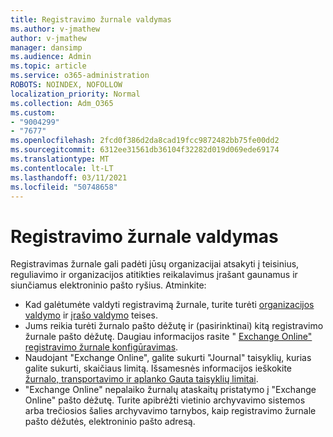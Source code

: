 ```yaml
---
title: Registravimo žurnale valdymas
ms.author: v-jmathew
author: v-jmathew
manager: dansimp
ms.audience: Admin
ms.topic: article
ms.service: o365-administration
ROBOTS: NOINDEX, NOFOLLOW
localization_priority: Normal
ms.collection: Adm_O365
ms.custom:
- "9004299"
- "7677"
ms.openlocfilehash: 2fcd0f386d2da8cad19fcc9872482bb75fe00dd2
ms.sourcegitcommit: 6312ee31561db36104f32282d019d069ede69174
ms.translationtype: MT
ms.contentlocale: lt-LT
ms.lasthandoff: 03/11/2021
ms.locfileid: "50748658"
---
```

# <a name="manage-journaling"></a>Registravimo žurnale valdymas

Registravimas žurnale gali padėti jūsų organizacijai atsakyti į teisinius, reguliavimo ir organizacijos atitikties reikalavimus įrašant gaunamus ir siunčiamus elektroninio pašto ryšius. Atminkite:

* Kad galėtumėte valdyti registravimą žurnale, turite turėti [organizacijos valdymo](https://go.microsoft.com/fwlink/?linkid=2115259) ir [įrašo valdymo](https://go.microsoft.com/fwlink/?linkid=2115469) teises.
* Jums reikia turėti žurnalo pašto dėžutę ir (pasirinktinai) kitą registravimo žurnale pašto dėžutę. Daugiau informacijos rasite " [Exchange Online" registravimo žurnale konfigūravimas](https://go.microsoft.com/fwlink/?linkid=2115260).
* Naudojant "Exchange Online", galite sukurti "Journal" taisyklių, kurias galite sukurti, skaičiaus limitą. Išsamesnės informacijos ieškokite [žurnalo, transportavimo ir aplanko Gauta taisyklių limitai](https://go.microsoft.com/fwlink/?linkid=2115261).
* "Exchange Online" nepalaiko žurnalų ataskaitų pristatymo į "Exchange Online" pašto dėžutę. Turite apibrėžti vietinio archyvavimo sistemos arba trečiosios šalies archyvavimo tarnybos, kaip registravimo žurnale pašto dėžutės, elektroninio pašto adresą.
